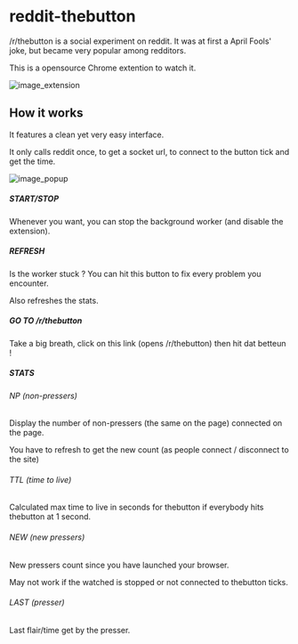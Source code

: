 # reddit-thebutton

/r/thebutton is a social experiment on reddit. It was at first a April Fools' joke, but became very popular among redditors.

This is a opensource Chrome extention to watch it.

![image_extension](http://s2.postimg.org/7syqd4w15/prez1.png)

## How it works

It features a clean yet very easy interface.

It only calls reddit once, to get a socket url, to connect to the button tick and get the time.

![image_popup](http://s2.postimg.org/5cwwzadyh/prez2.png)

##### START/STOP

Whenever you want, you can stop the background worker (and disable the extension).

##### REFRESH

Is the worker stuck ? You can hit this button to fix every problem you encounter.

Also refreshes the stats.

##### GO TO /r/thebutton

Take a big breath, click on this link (opens /r/thebutton) then hit dat betteun !

##### STATS

###### NP (non-pressers)

Display the number of non-pressers (the same on the page) connected on the page.

You have to refresh to get the new count (as people connect / disconnect to the site)

###### TTL (time to live)

Calculated max time to live in seconds for thebutton if everybody hits thebutton at 1 second.

###### NEW (new pressers)

New pressers count since you have launched your browser.

May not work if the watched is stopped or not connected to thebutton ticks.

###### LAST (presser)

Last flair/time get by the presser.

